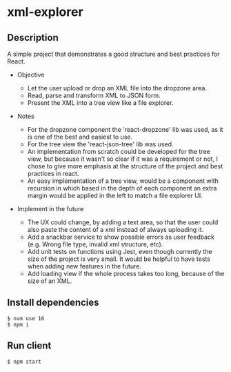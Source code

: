 # xml-explorer

## Description

A simple project that demonstrates a good structure and best practices for React.

- Objective
  - Let the user upload or drop an XML file into the dropzone area.
  - Read, parse and transform XML to JSON form.
  - Present the XML into a tree view like a file explorer.

- Notes
  - For the dropzone component the 'react-dropzone' lib was used, as it is one of the best and easiest to use.
  - For the tree view the 'react-json-tree' lib was used.
  - An implementation from scratch could be developed for the tree view, but because it wasn't so clear if it was a requirement or not, I chose to give more emphasis at the structure of the project and best practices in react.
  - An easy implementation of a tree view, would be a component with recursion in which based in the depth of each component an extra margin would be applied in the left to match a file explorer UI.

- Implement in the future
  - The UX could change, by adding a text area, so that the user could also paste the content of a xml instead of always uploading it.
  - Add a snackbar service to show possible errors as user feedback (e.g. Wrong file type, invalid xml structure, etc).
  - Add unit tests on functions using Jest, even though currently the size of the project is very small. It would be helpful to have tests when adding new features in the future.
  - Add loading view if the whole process takes too long, because of the size of an XML.

## Install dependencies
```$bash
$ nvm use 16
$ npm i
```

## Run client
```bash
$ npm start
```
